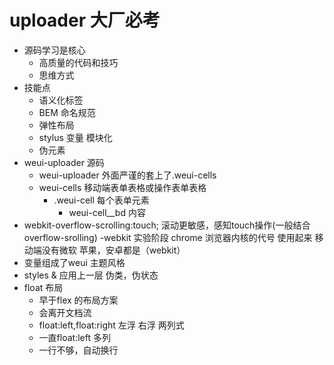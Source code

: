 # uploader 大厂必考


- 源码学习是核心
  - 高质量的代码和技巧 
  - 思维方式
- 技能点
  - 语义化标签
  - BEM 命名规范
  - 弹性布局
  - stylus 变量 模块化
  - 伪元素
- weui-uploader 源码
  - weui-uploader 外面严谨的套上了.weui-cells 
  - weui-cells 移动端表单表格或操作表单表格
    - .weui-cell 每个表单元素
      - weui-cell__bd 内容
- webkit-overflow-scrolling:touch;
  滚动更敏感，感知touch操作(一般结合overflow-srolling)
  -webkit  实验阶段 
    chrome 浏览器内核的代号 使用起来 
    移动端没有微软   苹果，安卓都是（webkit）
- 变量组成了weui 主题风格
- styles & 应用上一层 伪类，伪状态
- float 布局
  - 早于flex 的布局方案
  - 会离开文档流
  - float:left,float:right 左浮 右浮 两列式
  - 一直float:left 多列
  - 一行不够，自动换行
